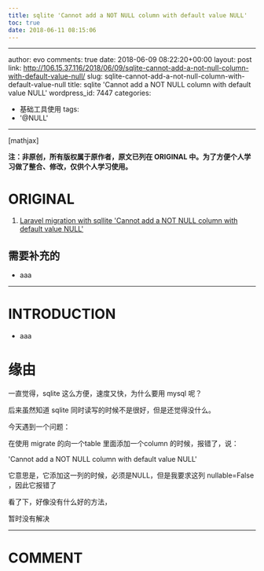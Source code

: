 ```yaml
---
title: sqlite 'Cannot add a NOT NULL column with default value NULL'
toc: true
date: 2018-06-11 08:15:06
---
```

---
author: evo
comments: true
date: 2018-06-09 08:22:20+00:00
layout: post
link: http://106.15.37.116/2018/06/09/sqlite-cannot-add-a-not-null-column-with-default-value-null/
slug: sqlite-cannot-add-a-not-null-column-with-default-value-null
title: sqlite 'Cannot add a NOT NULL column with default value NULL'
wordpress_id: 7447
categories:
- 基础工具使用
tags:
- '@NULL'
---

<!-- more -->

[mathjax]

**注：非原创，所有版权属于原作者，原文已列在 ORIGINAL 中。为了方便个人学习做了整合、修改，仅供个人学习使用。**


# ORIGINAL





 	
  1. [Laravel migration with sqllite 'Cannot add a NOT NULL column with default value NULL'](https://stackoverflow.com/questions/20822159/laravel-migration-with-sqllite-cannot-add-a-not-null-column-with-default-value)




## 需要补充的





 	
  * aaa





* * *





# INTRODUCTION





 	
  * aaa





# 缘由


一直觉得，sqlite 这么方便，速度又快，为什么要用 mysql 呢？

后来虽然知道 sqlite 同时读写的时候不是很好，但是还觉得没什么。

今天遇到一个问题：

在使用 migrate 的向一个table 里面添加一个column 的时候，报错了，说：

'Cannot add a NOT NULL column with default value NULL'

它意思是，它添加这一列的时候，必须是NULL，但是我要求这列 nullable=False ，因此它报错了

看了下，好像没有什么好的方法，

暂时没有解决



















* * *





# COMMENT



